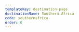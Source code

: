 ```yaml
---
templateKey: destination-page
destinationName: Southern Africa
code: southernafrica
order: 0
---
```

